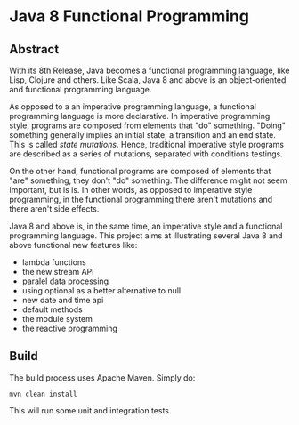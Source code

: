 # Java 8 Functional Programming

## Abstract

With its 8th Release, Java becomes a functional programming language, like Lisp, Clojure and others. Like Scala, Java 8 and above is an object-oriented and functional programming language.

As opposed to a an imperative programming language, a functional programming language is more declarative. In imperative programming style, programs are composed from elements that "do" something. "Doing" something generally implies an initial state, a transition and an end state. This is called *state mutations*. Hence, traditional imperative style programs are described as a series of mutations, separated with conditions testings.  

On the other hand, functional programs are composed of elements that "are" something, they don't "do" something. The difference might not seem important, but is is. In other words, as opposed to imperative style programming, in the functional programming there aren't mutations and there aren't side effects.

Java 8 and above is, in the same time, an imperative style and a functional programming language. This project aims at illustrating several Java 8 and above functional new features like:   

* lambda functions
* the new stream API
* paralel data processing
* using optional as a better alternative to null
* new date and time api
* default methods
* the module system
* the reactive programming

## Build

The build process uses Apache Maven. Simply do:

```
mvn clean install
```
This will run some unit and integration tests. 


